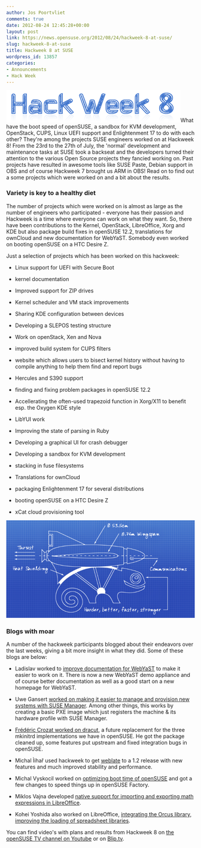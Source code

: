 ```yaml
---
author: Jos Poortvliet
comments: true
date: 2012-08-24 12:45:28+00:00
layout: post
link: https://news.opensuse.org/2012/08/24/hackweek-8-at-suse/
slug: hackweek-8-at-suse
title: Hackweek 8 at SUSE
wordpress_id: 13857
categories:
- Announcements
- Hack Week
---
```


![](/wp-content/uploads/2012/08/hackweek9.png)What have the boot speed of openSUSE, a sandbox for KVM development, OpenStack, CUPS, Linux UEFI support and Enlightenment 17 to do with each other? They're among the projects SUSE engineers worked on at Hackweek 8! From the 23rd to the 27th of July, the 'normal' development and maintenance tasks at SUSE took a backseat and the developers turned their attention to the various Open Source projects they fancied working on. Past projects have resulted in awesome tools like SUSE Paste, Debian support in OBS and of course Hackweek 7 brought us ARM in OBS! Read on to find out a some projects which were worked on and a bit about the results.<!-- more -->



### Variety is key to a healthy diet


The number of projects which were worked on is almost as large as the number of engineers who participated - everyone has their passion and Hackweek is a time where everyone can work on what they want. So, there have been contributions to the Kernel, OpenStack, LibreOffice, Xorg and KDE but also package build fixes in openSUSE 12.2, translations for ownCloud and new documentation for WebYaST. Somebody even worked on booting openSUSE on a HTC Desire Z.

Just a selection of projects which has been worked on this hackweek:




  * Linux support for UEFI with Secure Boot


  * kernel documentation


  * Improved support for ZIP drives


  * Kernel scheduler and VM stack improvements


  * Sharing KDE configuration between devices


  * Developing a SLEPOS testing structure


  * Work on openStack, Xen and Nova


  * improved build system for CUPS filters


  * website which allows users to bisect kernel history without having to compile anything to help them find and report bugs


  * Hercules and S390 support


  * finding and fixing problem packages in openSUSE 12.2


  * Accellerating the often-used trapezoid function in Xorg/X11 to benefit esp. the Oxygen KDE style


  * LibYUI work


  * Improving the state of parsing in Ruby


  * Developing a graphical UI for crash debugger


  * Developing a sandbox for KVM development


  * stacking in fuse filesystems


  * Translations for ownCloud


  * packaging Enlightenment 17 for several distributions


  * booting openSUSE on a HTC Desire Z


  * xCat cloud provisioning tool


![](/wp-content/uploads/2012/08/hackweek10.png)


### Blogs with moar


A number of the hackweek participants blogged about their endeavors over the last weeks, giving a bit more insight in what they did. Some of these blogs are below:




  * Ladislav worked to [improve documentation for WebYaST](http://lslezak.blogspot.com/2012/07/opensuse-hackweek-viii-new-webyast-demo.html) to make it easier to work on it. There is now a new WebYaST demo appliance and of course better documentation as well as a good start on a new homepage for WebYaST.


  * Uwe Gansert [worked on making it easier to manage and provision new systems with SUSE Manager](http://suse.gansert.net/?p=542). Among other things, this works by creating a basic PXE image which just registers the machine & its hardware profile with SUSE Manager.


  * [Frédéric Crozat worked on dracut](http://blog.crozat.net/2012/07/my-hackweek8-project-dracut.html), a future replacement for the three mkinitrd implementations we have in openSUSE. He got the package cleaned up, some features put upstream and fixed integration bugs in openSUSE.


  * Michal Ìihař used hackweek to get [weblate](http://weblate.org/) to a 1.2 release with new features and much improved stability and performance.


  * Michal Vyskocil worked on [optimizing boot time of openSUSE](http://lizards.opensuse.org/2012/07/31/optimizing-a-boot-time-aka-2-second-boot-part-2/) and got a few changes to speed things up in openSUSE Factory.


  * Miklos Vajna developed [native support for importing and exporting math expressions in LibreOffice](http://vmiklos.hu/blog/lo-rtf-math-native).


  * Kohei Yoshida also worked on LibreOffice, [integrating the Orcus library, improving the loading of spreadsheet libraries](http://kohei.us/2012/08/08/orcus-integration-into-libreoffice).



You can find video's with plans and results from Hackweek 8 on [the openSUSE TV channel on Youtube](http://www.youtube.com/user/opensusetv?feature=results_main) or on [Blip.tv](http://blip.tv/opensuse).
